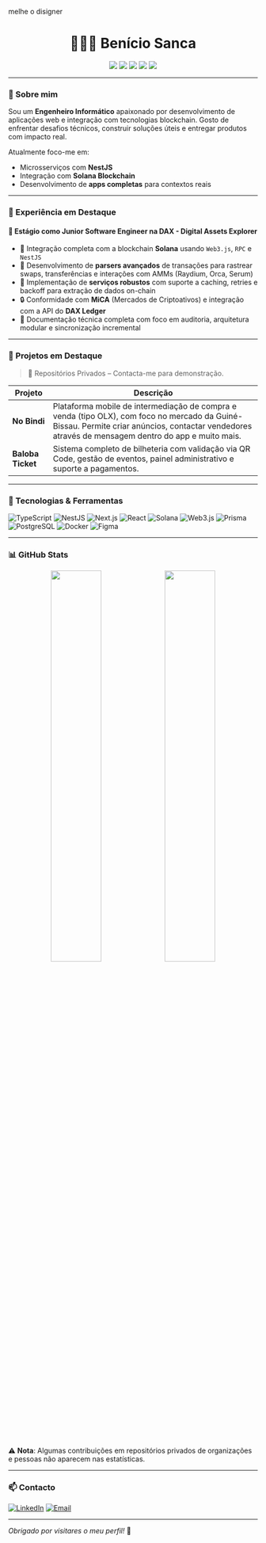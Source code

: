 melhe o disigner 

<h1 align="center">👨🏽‍💻 Benício Sanca</h1>

<p align="center">
  <img src="https://img.shields.io/badge/Full--Stack-blueviolet?style=flat-square" />
  <img src="https://img.shields.io/badge/NestJS-E0234E?style=flat&logo=nestjs&logoColor=white" />
  <img src="https://img.shields.io/badge/Solana-00FF9F?style=flat&logo=solana&logoColor=black" />
  <img src="https://img.shields.io/badge/TypeScript-3178C6?style=flat&logo=typescript&logoColor=white" />
  <img src="https://img.shields.io/badge/Web3.js-000000?style=flat&logo=web3dotjs&logoColor=white" />
</p>

---

### 🚀 Sobre mim

Sou um **Engenheiro Informático** apaixonado por desenvolvimento de aplicações web e integração com tecnologias blockchain. Gosto de enfrentar desafios técnicos, construir soluções úteis e entregar produtos com impacto real.

Atualmente foco-me em:

- Microsserviços com **NestJS**
- Integração com **Solana Blockchain**
- Desenvolvimento de **apps completas** para contextos reais

---

### 🧠 Experiência em Destaque

#### 🧪 Estágio como Junior Software Engineer na DAX - Digital Assets Explorer

- 🔗 Integração completa com a blockchain **Solana** usando `Web3.js`, `RPC` e `NestJS`
- 🧠 Desenvolvimento de **parsers avançados** de transações para rastrear swaps, transferências e interações com AMMs (Raydium, Orca, Serum)
- 🧰 Implementação de **serviços robustos** com suporte a caching, retries e backoff para extração de dados on-chain
- 🔒 Conformidade com **MiCA** (Mercados de Criptoativos) e integração com a API do **DAX Ledger**
- 📄 Documentação técnica completa com foco em auditoria, arquitetura modular e sincronização incremental

---

### 💼 Projetos em Destaque

> 🛑 Repositórios Privados – Contacta-me para demonstração.

| Projeto         | Descrição                                                                 |
|----------------|---------------------------------------------------------------------------|
| **No Bindi**    | Plataforma mobile de intermediação de compra e venda (tipo OLX), com foco no mercado da Guiné-Bissau. Permite criar anúncios, contactar vendedores através de mensagem dentro do app e muito mais. |
| **Baloba Ticket** | Sistema completo de bilheteria com validação via QR Code, gestão de eventos, painel administrativo e suporte a pagamentos. |

---

### 🧰 Tecnologias & Ferramentas

![TypeScript](https://img.shields.io/badge/-TypeScript-3178C6?style=flat&logo=typescript&logoColor=white)
![NestJS](https://img.shields.io/badge/-NestJS-E0234E?style=flat&logo=nestjs&logoColor=white)
![Next.js](https://img.shields.io/badge/-Next.js-000000?style=flat&logo=nextdotjs)
![React](https://img.shields.io/badge/-React-61DAFB?style=flat&logo=react&logoColor=black)
![Solana](https://img.shields.io/badge/-Solana-00FF9F?style=flat&logo=solana&logoColor=black)
![Web3.js](https://img.shields.io/badge/-Web3.js-F16822?style=flat&logo=ethereum)
![Prisma](https://img.shields.io/badge/-Prisma-2D3748?style=flat&logo=prisma)
![PostgreSQL](https://img.shields.io/badge/-PostgreSQL-4169E1?style=flat&logo=postgresql&logoColor=white)
![Docker](https://img.shields.io/badge/-Docker-2496ED?style=flat&logo=docker&logoColor=white)
![Figma](https://img.shields.io/badge/-Figma-F24E1E?style=flat&logo=figma&logoColor=white)

---

### 📊 GitHub Stats

<div align="center">
  <img src="https://github-readme-stats.vercel.app/api?username=sancabenicio&show_icons=true&theme=radical" width="45%" />
  <img src="https://github-readme-stats.vercel.app/api/top-langs/?username=sancabenicio&layout=compact&theme=radical" width="45%" />
</div>

⚠️ **Nota**: Algumas contribuições em repositórios privados de organizações e pessoas não aparecem nas estatísticas.

---

### 📫 Contacto

[![LinkedIn](https://img.shields.io/badge/-LinkedIn-blue?style=flat&logo=linkedin&logoColor=white)](https://www.linkedin.com/in/benicio-sanca/)
[![Email](https://img.shields.io/badge/-Email-D14836?style=flat&logo=gmail&logoColor=white)](mailto:beniciosanca@gmail.com)

---

_Obrigado por visitares o meu perfil!_ 🧡
